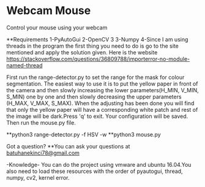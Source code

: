 # Webcam Mouse
Control your mouse using your webcam

**Requirements
1-PyAutoGui
2-OpenCV 3
3-Numpy
4-Since I am using threads in the program the first thing you need to do is go to the site mentioned and apply the solution given. Here is the website https://stackoverflow.com/questions/36809788/importerror-no-module-named-thread

First run the range-detector.py to set the range for the mask for colour segmentation. The easiest way to use it is to put the yellow paper in front of the camera and then slowly increasing the lower parameters(H_MIN, V_MIN, S_MIN) one by one and then slowly decreasing the upper parameters (H_MAX, V_MAX, S_MAX). When the adjusting has been done you will find that only the yellow paper will have a corresponding white patch and rest of the image will be dark.Press 'q' to exit. Your configuration will be saved. Then run the mouse.py file.

**python3 range-detector.py -f HSV -w
**python3 mouse.py

Got a question?
**You can ask your questions at batuhanekinci78@gmail.com

-Knowledge-
You can do the project using vmware and ubuntu 16.04.You also need to load these resources with the order of pyautogui, thread, numpy, cv2, kernel error.

